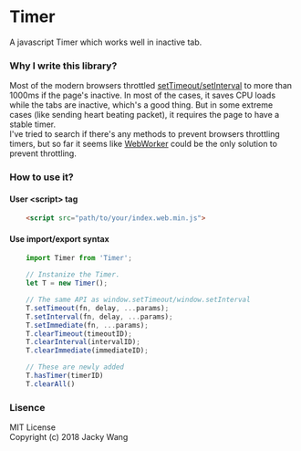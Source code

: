 # Timer 
A javascript Timer which works well in inactive tab.

### Why I write this library?
Most of the modern browsers throttled [setTimeout/setInterval](https://developer.mozilla.org/en-US/docs/Web/API/WindowOrWorkerGlobalScope/setTimeout#Reasons_for_delays_longer_than_specified) to more than 1000ms if the page's inactive. In most of the cases, it saves CPU loads while the tabs are inactive, which's a good thing. But in some extreme cases (like sending heart beating packet), it requires the page to have a stable timer.  
I've tried to search if there's any methods to prevent browsers throttling timers, but so far it seems like [WebWorker](https://developer.mozilla.org/en/docs/Web/API/Web_Workers_API/Using_web_workers) could be the only solution to prevent throttling. 

### How to use it?
#### User &lt;script&gt; tag
```html
    <script src="path/to/your/index.web.min.js"> 
```  

#### Use import/export syntax
```javascript
    import Timer from 'Timer';
```


```javascript
    // Instanize the Timer.
    let T = new Timer();

    // The same API as window.setTimeout/window.setInterval
    T.setTimeout(fn, delay, ...params);
    T.setInterval(fn, delay, ...params);
    T.setImmediate(fn, ...params);
    T.clearTimeout(timeoutID);
    T.clearInterval(intervalID);
    T.clearImmediate(immediateID);

    // These are newly added
    T.hasTimer(timerID)
    T.clearAll()
```

### Lisence
MIT License  
Copyright (c) 2018 Jacky Wang